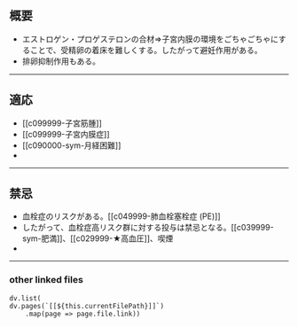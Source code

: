 ## 概要
- エストロゲン・プロゲステロンの合材⇒子宮内膜の環境をごちゃごちゃにすることで、受精卵の着床を難しくする。したがって避妊作用がある。
- 排卵抑制作用もある。
---
## 適応
- [[c099999-子宮筋腫]]
- [[c099999-子宮内膜症]]
- [[c090000-sym-月経困難]]
- 
---
## 禁忌
- 血栓症のリスクがある。[[c049999-肺血栓塞栓症 (PE)]]
- したがって、血栓症高リスク群に対する投与は禁忌となる。[[c039999-sym-肥満]]、[[c029999-★高血圧]]、喫煙
- 
---
### other linked files
```dataviewjs
dv.list(
dv.pages(`[[${this.currentFilePath}]]`)
	.map(page => page.file.link))
```